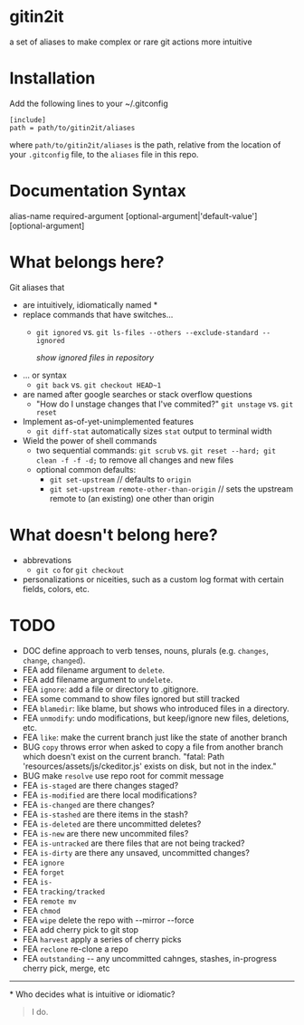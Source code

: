 # gitin2it
a set of aliases to make complex or rare git actions more intuitive

# Installation
Add the following lines to your ~/.gitconfig
```
[include]
path = path/to/gitin2it/aliases
```
where `path/to/gitin2it/aliases` is the path, relative from the location of your `.gitconfig` file, to the `aliases` file in this repo.

# Documentation Syntax

alias-name required-argument [optional-argument|'default-value'] [optional-argument]

# What belongs here?
Git aliases that
 - are intuitively, idiomatically named *
 - replace commands that have switches...
   - `git ignored` vs. `git ls-files --others --exclude-standard --ignored`

     *show ignored files in repository*
 - ... or syntax
   - `git back` vs. `git checkout HEAD~1`
 - are named after google searches or stack overflow questions
   - "How do I unstage changes that I've commited?"
     `git unstage` vs. `git reset`
 - Implement as-of-yet-unimplemented features
   - `git diff-stat` automatically sizes `stat` output to terminal width
 - Wield the power of shell commands
   - two sequential commands: `git scrub` vs. `git reset --hard; git clean -f -f -d;` to remove all changes and new files
   - optional common defaults:
     - `git set-upstream` // defaults to `origin`
     - `git set-upstream remote-other-than-origin` // sets the upstream remote to (an existing) one other than origin

# What doesn't belong here?
  - abbrevations
    - `git co` for `git checkout`
  - personalizations or niceities, such as a custom log format with certain fields, colors, etc.

# TODO
 - DOC define approach to verb tenses, nouns, plurals (e.g. `changes`, `change`, `changed`).
 - FEA add filename argument to `delete`.
 - FEA add filename argument to `undelete`.
 - FEA `ignore`: add a file or directory to .gitignore.
 - FEA some command to show files ignored but still tracked
 - FEA `blamedir`: like blame, but shows who introduced files in a directory.
 - FEA `unmodify`: undo modifications, but keep/ignore new files, deletions, etc.
 - FEA `like`: make the current branch just like the state of another branch
 - BUG `copy` throws error when asked to copy a file from another branch which doesn't exist on the current branch.
    "fatal: Path 'resources/assets/js/ckeditor.js' exists on disk, but not in the index."
 - BUG make `resolve` use repo root for commit message
 - FEA `is-staged` are there changes staged?
 - FEA `is-modified` are there local modifications?
 - FEA `is-changed` are there changes?
 - FEA `is-stashed` are there items in the stash?
 - FEA `is-deleted` are there uncommitted deletes?
 - FEA `is-new` are there new uncommited files?
 - FEA `is-untracked` are there files that are not being tracked?
 - FEA `is-dirty` are there any unsaved, uncommitted changes?
 - FEA `ignore`
 - FEA `forget`
 - FEA `is-`
 - FEA `tracking/tracked`
 - FEA `remote mv`
 - FEA `chmod`
 - FEA `wipe` delete the repo with --mirror --force
 - FEA add cherry pick to git stop
 - FEA `harvest` apply a series of cherry picks
 - FEA `reclone` re-clone a repo
 - FEA `outstanding` -- any uncommitted cahnges, stashes, in-progress cherry pick, merge, etc

---

\* Who decides what is intuitive or idiomatic?

> I do.
